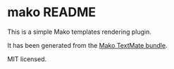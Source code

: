# mako README

This is a simple Mako templates rendering plugin.

It has been generated from the [Mako TextMate bundle](https://github.com/marconi/mako-tmbundle/blob/master/LICENSE).

MIT licensed.
